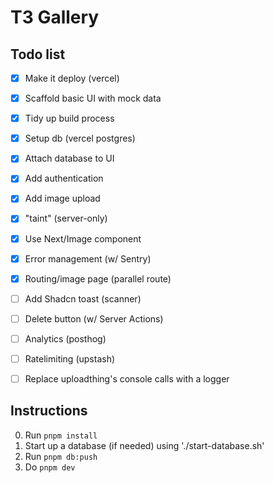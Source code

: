 # T3 Gallery

## Todo list
- [x] Make it deploy (vercel)
- [x] Scaffold basic UI with mock data
- [x] Tidy up build process
- [x] Setup db (vercel postgres)
- [x] Attach database to UI
- [x] Add authentication
- [x] Add image upload
- [x] "taint" (server-only)
- [x] Use Next/Image component
- [x] Error management (w/ Sentry)
- [x] Routing/image page (parallel route)
- [ ] Add Shadcn toast (scanner)
- [ ] Delete button (w/ Server Actions)
- [ ] Analytics (posthog)
- [ ] Ratelimiting (upstash)
- [ ] Replace uploadthing's console calls with a logger


## Instructions
0. Run `pnpm install`
1. Start up a database (if needed) using './start-database.sh'
2. Run `pnpm db:push`
3. Do `pnpm dev`
